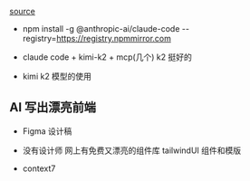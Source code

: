 [source](https://www.bilibili.com/video/BV1FrhvzcE3x?spm_id_from=333.788.recommend_more_video.2&vd_source=3d50341f547faf8df242a214b04f2d86)

- npm install -g @anthropic-ai/claude-code --registry=https://registry.npmmirror.com

- claude code + kimi-k2 + mcp(几个)
    k2 挺好的
- kimi k2 模型的使用

## AI 写出漂亮前端

- Figma 设计稿

- 没有设计师
    网上有免费又漂亮的组件库
    tailwindUI 组件和模版

- context7 